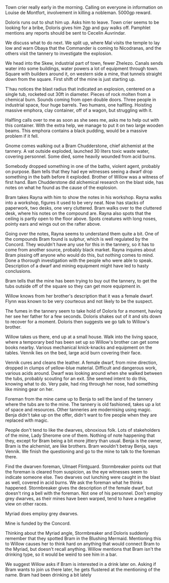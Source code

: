 Town crier really early in the morning. Calling on everyone in information on Louise de Montfort, involvement in killing a nobleman. 5000gp reward.

Doloris runs out to shut him up. Asks him to leave. Town crier seems to be looking for a bribe, Doloris gives him 2gp and guy walks off. Pamphlet mentions any reports should be sent to Cecelin Auvrindar.

We discuss what to do next. We split up, where Mal visits the temple to lay low and warn Obaya that the Commander is coming to Nicodranas, and the others visit the tannery to investigate the explosion.

We head into the Skew, industrial part of town, fewer Zhelezo. Canals sends water into some buildings, water powers a lot of equipment through town. Square with builders around it, on western side a mine, that tunnels straight down from the square. First shift of the mine is just starting up.

T'hau notices the blast radius that indicated an explosion, centered on a single tub, rocketed out 30ft in diameter. Pieces of rock molten from a chemical burn. Sounds coming from open double doors. Three people in industrial space, four huge barrels. Two humans, one halfling. Hoisting massive emphora, clay container, off of a wagon, but struggling with it.

Halfling calls over to me as soon as she sees me, asks me to help out with this container. With the extra help, we manage to put it on two large wooden beams. This emphora contains a black pudding, would be a massive problem if it fell.

Gnome comes walking out a Bram Chudderstone, chief alchemist at the tannery. A vat outside exploded, launched 30 liters toxic waste water, covering personnel. Some died, some heavily wounded from acid burns.

Somebody dropped something in one of the baths, violent agent, probably on purpose. Bam tells that they had eye witnesses seeing a dwarf drop something in the bath before it exploded. Brother of Willow was a witness of first hand. Bam Chudderstone did alchemical research on the blast side, has notes on what he found as the cause of the explosion.

Bram takes Rayna with him to show the notes in his workshop. Rayna walks into a workshop, figures it used to be very neat. Now has stacks of paperwork, two desks, one very cluttered. Bram walks over to the cluttered desk, where his notes on the compound are. Rayna also spots that the ceiling is partly open to the floor above. Spots creatures with long noses, pointy ears and wings out on the rafter above.

Going over the notes, Rayna seems to understand them quite a bit. One of the compounds Bram found is sulphur, which is well regulated by the Concord. They wouldn't have any use for this in the tannery, so it has to come from another source, probably black market. Rayna inquires about Bram pissing off anyone who would do this, but nothing comes to mind. Done a thorough investigation with the people who were able to speak. Description of a dwarf and mining equipment might have led to hasty conclusions.

Bram tells that the mine has been trying to buy out the tannery, to get the tubs outside off of the square so they can get more equipment in.

Willow knows from her brother's description that it was a female dwarf. Flynn was known to be very courteous and not likely to be the suspect.

The fumes in the tannery seem to take hold of Doloris for a moment, having her see her father for a few seconds. Doloris shakes out of it and sits down to recover for a moment. Doloris then suggests we go talk to Willow's brother.

Willow takes us there, end up at a small house. Walk into the living space, where a temporary bed has been set up so Willow's brother can get some books nearby. Various mechanical knick-knacks and equipment on the tables. Vennik lies on the bed, large acid burn covering their face.

Vennik cures and cleans the leather. A female dwarf, from mine direction, dropped in clumps of yellow-blue material. Difficult and dangerous work, various acids around. Dwarf was looking around when she walked between the tubs, probably scouting for an exit. She seemed intent to do this, knowing what to do. Very pale, had ring through her nose, had something like mining gear on her.

Foreman from the mine came up to Benja to sell the land of the tannery where the tubs are to the mine. The tannery is old fashioned, takes up a lot of space and resources. Other tanneries are modernising using magic. Benja didn't take up on the offer, didn't want to fire people when they are replaced with magic.

People don't tend to like the dwarves, obnoxious folk. Lots of stakeholders of the mine, Lady Sherome one of them. Nothing of note happening that they, except for Bram being a bit more jittery than usual. Benja is the owner, Bram is the alchemist, are like brothers. Bram wouldn't betray Benja, says Vennik. We finish the questioning and go to the mine to talk to the foreman there.

Find the dwarven foreman, Ulmaet Flintguard. Stormbreaker points out that the foreman is cleared from suspicion, as the eye witnesses seem to indicate someone else. Two dwarves out lunching were caught in the blast as well, covered in acid burns. We ask the foreman what he thinks happened. Stormbreaker gives the description of the female dwarf, but doesn't ring a bell with the foreman. Not one of his personnel. Don't employ grey dwarves, as their mines have been warped, tend to have a negative view on other races.

Myriad does employ grey dwarves.

Mine is funded by the Concord.

Thinking about the Myriad angle, Stormbreaker and Doloris suddenly remember that they spotted Bram in the Blushing Mermaid. Mentioning this to Willow causes her to think hard on anything that would connect Bram to the Myriad, but doesn't recall anything. Willow mentions that Bram isn't the drinking type, so it would be weird to see him in a bar.

We suggest Willow asks if Bram is interested in a drink later on. Asking if Bram wants to join us there later, he gets flustered at the mentioning of the name. Bram had been drinking a bit lately